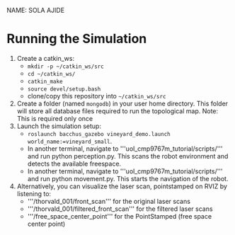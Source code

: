 NAME: SOLA AJIDE

# Running the Simulation
1. Create a catkin_ws:
   - ```mkdir -p ~/catkin_ws/src```
   - ```cd ~/catkin_ws/```
   - ```catkin_make```
   - ```source devel/setup.bash```
   - clone/copy this repository into ```~/catkin_ws/src```
2.  Create a folder (named ```mongodb```) in your user home directory. This folder will store all database files required to run the topological map.
Note: This is required only once
3. Launch the simulation setup:
   - ```roslaunch bacchus_gazebo vineyard_demo.launch world_name:=vineyard_small```.
   - In another terminal, navigate to '''uol_cmp9767m_tutorial/scripts/''' and run python perception.py. This scans the robot environment and detects the available freespace.
   - In another terminal, navigate to '''uol_cmp9767m_tutorial/scripts/''' and run python movement.py. This starts the navigation of the robot.
4. Alternatively, you can visualize the laser scan, pointstamped on RVIZ by listening to:
   - '''/thorvald_001/front_scan''' for the original laser scans
   - '''/thorvald_001/filtered_front_scan''' for the filtered laser scans
   - '''/free_space_center_point''' for the PointStamped (free space center point)
